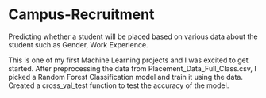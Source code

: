 # Campus-Recruitment
Predicting whether a student will be placed based on various data about the student such as Gender, Work Experience.

This is one of my first Machine Learning projects and I was excited to get started. 
After preprocessing the data from Placement_Data_Full_Class.csv, I picked a Random Forest Classification model and train it using the data.
Created a cross_val_test function to test the accuracy of the model.
